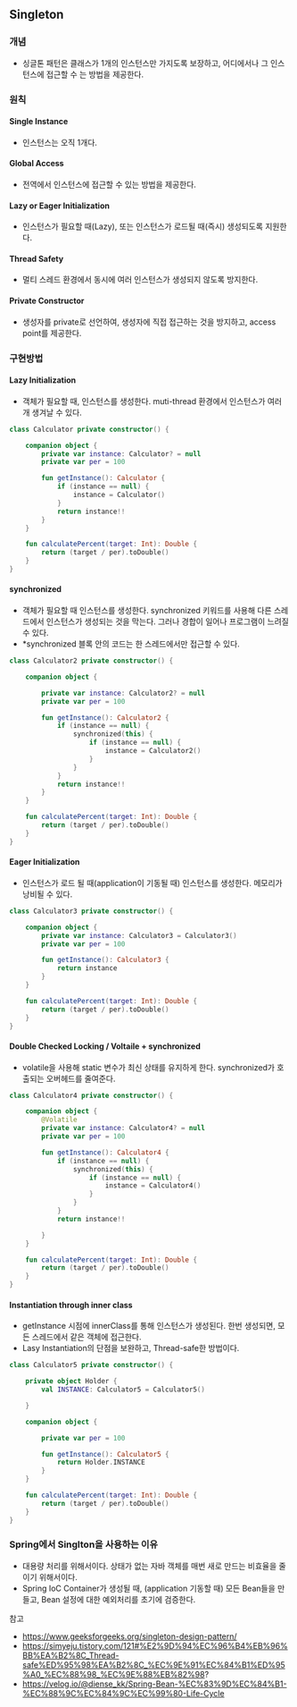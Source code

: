 ## Singleton

### 개념

- 싱글톤 패턴은 클래스가 1개의 인스턴스만 가지도록 보장하고, 어디에서나 그 인스턴스에 접근할 수 는 방법을 제공한다.

### 원칙

#### Single Instance

- 인스턴스는 오직 1개다.

#### Global Access

- 전역에서 인스턴스에 접근할 수 있는 방법을 제공한다.

#### Lazy or Eager Initialization

- 인스턴스가 필요할 때(Lazy), 또는 인스턴스가 로드될 때(즉시)
  생성되도록 지원한다.

#### Thread Safety

- 멀티 스레드 환경에서 동시에 여러 인스턴스가 생성되지 않도록 방지한다.

#### Private Constructor

- 생성자를 private로 선언하여, 생성자에 직접 접근하는 것을 방지하고, access point를 제공한다.

### 구현방법

#### Lazy Initialization

- 객체가 필요할 때, 인스턴스를 생성한다. muti-thread 환경에서 인스턴스가 여러 개 생겨날 수 있다.

```kotlin
class Calculator private constructor() {

    companion object {
        private var instance: Calculator? = null
        private var per = 100

        fun getInstance(): Calculator {
            if (instance == null) {
                instance = Calculator()
            }
            return instance!!
        }
    }

    fun calculatePercent(target: Int): Double {
        return (target / per).toDouble()
    }
}

```

#### synchronized

- 객체가 필요할 때 인스턴스를 생성한다. synchronized 키워드를 사용해 다른 스레드에서 인스턴스가 생성되는 것을 막는다. 그러나 경합이 일어나 프로그램이 느려질 수 있다.
- *synchronized 블록 안의 코드는 한 스레드에서만 접근할 수 있다.

```kotlin
class Calculator2 private constructor() {

    companion object {

        private var instance: Calculator2? = null
        private var per = 100

        fun getInstance(): Calculator2 {
            if (instance == null) {
                synchronized(this) {
                    if (instance == null) {
                        instance = Calculator2()
                    }
                }
            }
            return instance!!
        }
    }

    fun calculatePercent(target: Int): Double {
        return (target / per).toDouble()
    }
}

```

#### Eager Initialization

- 인스턴스가 로드 될 때(application이 기동될 때) 인스턴스를 생성한다. 메모리가 낭비될 수 있다.

```kotlin
class Calculator3 private constructor() {

    companion object {
        private var instance: Calculator3 = Calculator3()
        private var per = 100

        fun getInstance(): Calculator3 {
            return instance
        }
    }

    fun calculatePercent(target: Int): Double {
        return (target / per).toDouble()
    }
}
```

#### Double Checked Locking / Voltaile + synchronized

- volatile을 사용해 static 변수가 최신 상태를 유지하게 한다. synchronized가 호출되는 오버헤드를 줄여준다.

```kotlin
class Calculator4 private constructor() {

    companion object {
        @Volatile
        private var instance: Calculator4? = null
        private var per = 100

        fun getInstance(): Calculator4 {
            if (instance == null) {
                synchronized(this) {
                    if (instance == null) {
                        instance = Calculator4()
                    }
                }
            }
            return instance!!

        }
    }

    fun calculatePercent(target: Int): Double {
        return (target / per).toDouble()
    }
}

```

#### Instantiation through inner class

- getInstance 시점에 innerClass를 통해 인스턴스가 생성된다. 한번 생성되면, 모든 스레드에서 같은 객체에 접근한다.
- Lasy Instantiation의 단점을 보완하고, Thread-safe한 방법이다.

```kotlin
class Calculator5 private constructor() {

    private object Holder {
        val INSTANCE: Calculator5 = Calculator5()

    }

    companion object {

        private var per = 100

        fun getInstance(): Calculator5 {
            return Holder.INSTANCE
        }
    }

    fun calculatePercent(target: Int): Double {
        return (target / per).toDouble()
    }
}
```

### Spring에서 Singlton을 사용하는 이유
- 대용량 처리를 위해서이다. 상태가 없는 자바 객체를 매번 새로 만드는 비효율을 줄이기 위해서이다. 
- Spring IoC Container가 생성될 때, (application 기동할 때) 모든 Bean들을 만들고, Bean 설정에 대한 예외처리를 초기에 검증한다.

참고

- https://www.geeksforgeeks.org/singleton-design-pattern/
- https://simyeju.tistory.com/121#%E2%9D%94%EC%96%B4%EB%96%BB%EA%B2%8C_Thread-safe%ED%95%98%EA%B2%8C_%EC%9E%91%EC%84%B1%ED%95%A0_%EC%88%98_%EC%9E%88%EB%82%98?
- https://velog.io/@diense_kk/Spring-Bean-%EC%83%9D%EC%84%B1-%EC%88%9C%EC%84%9C%EC%99%80-Life-Cycle
